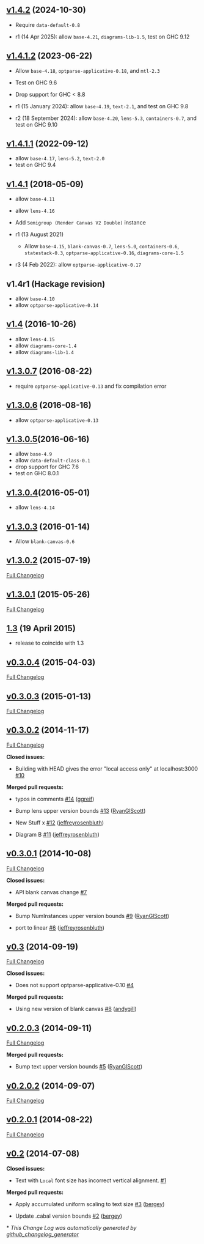 ## [v1.4.2](https://github.com/diagrams/diagrams-canvas/tree/v1.4.2) (2024-10-30)

- Require `data-default-0.8`

- r1 (14 Apr 2025): allow `base-4.21`, `diagrams-lib-1.5`, test on GHC 9.12

## [v1.4.1.2](https://github.com/diagrams/diagrams-canvas/tree/v1.4.1.2) (2023-06-22)

- Allow `base-4.18`, `optparse-applicative-0.18`, and `mtl-2.3`
- Test on GHC 9.6
- Drop support for GHC < 8.8

- r1 (15 January 2024): allow `base-4.19`, `text-2.1`, and test on GHC
  9.8
- r2 (18 September 2024): allow `base-4.20`, `lens-5.3`,
  `containers-0.7`, and test on GHC 9.10

## [v1.4.1.1](https://github.com/diagrams/diagrams-canvas/tree/v1.4.1.1) (2022-09-12)

- allow `base-4.17`, `lens-5.2`, `text-2.0`
- test on GHC 9.4

## [v1.4.1](https://github.com/diagrams/diagrams-canvas/tree/v1.4.1) (2018-05-09)

- allow `base-4.11`
- allow `lens-4.16`
- Add `Semigroup (Render Canvas V2 Double)` instance

- r1 (13 August 2021)
    - Allow `base-4.15`, `blank-canvas-0.7`, `lens-5.0`,
      `containers-0.6`, `statestack-0.3`, `optparse-applicative-0.16`,
      `diagrams-core-1.5`
- r3 (4 Feb 2022): allow `optparse-applicative-0.17`

## v1.4r1 (Hackage revision)

- allow `base-4.10`
- allow `optparse-applicative-0.14`

## [v1.4](https://github.com/diagrams/diagrams-canvas/tree/v1.4) (2016-10-26)

- allow `lens-4.15`
- allow `diagrams-core-1.4`
- allow `diagrams-lib-1.4`

## [v1.3.0.7](https://github.com/diagrams/diagrams-canvas/tree/v1.3.0.7) (2016-08-22)

- require `optparse-applicative-0.13` and fix compilation error

## [v1.3.0.6](https://github.com/diagrams/diagrams-canvas/tree/v1.3.0.6) (2016-08-16)

- allow `optparse-applicative-0.13`

## [v1.3.0.5](https://github.com/diagrams/diagrams-canvas/tree/v1.3.0.5)(2016-06-16)

- allow `base-4.9`
- allow `data-default-class-0.1`
- drop support for GHC 7.6
- test on GHC 8.0.1

## [v1.3.0.4](https://github.com/diagrams/diagrams-canvas/tree/v1.3.0.4)(2016-05-01)

- allow `lens-4.14`

## [v1.3.0.3](https://github.com/diagrams/diagrams-canvas/tree/v1.3.0.3) (2016-01-14)

- Allow `blank-canvas-0.6`

## [v1.3.0.2](https://github.com/diagrams/diagrams-canvas/tree/v1.3.0.2) (2015-07-19)

[Full Changelog](https://github.com/diagrams/diagrams-canvas/compare/v1.3.0.1...v1.3.0.2)

## [v1.3.0.1](https://github.com/diagrams/diagrams-canvas/tree/v1.3.0.1) (2015-05-26)

[Full Changelog](https://github.com/diagrams/diagrams-canvas/compare/v1.3...v1.3.0.1)

## [1.3](https://github.com/diagrams/diagrams-canvas/tree/v1.3) (19 April 2015)

- release to coincide with 1.3

## [v0.3.0.4](https://github.com/diagrams/diagrams-canvas/tree/v0.3.0.4) (2015-04-03)

[Full Changelog](https://github.com/diagrams/diagrams-canvas/compare/v0.3.0.3...v0.3.0.4)

## [v0.3.0.3](https://github.com/diagrams/diagrams-canvas/tree/v0.3.0.3) (2015-01-13)

[Full Changelog](https://github.com/diagrams/diagrams-canvas/compare/v0.3.0.2...v0.3.0.3)

## [v0.3.0.2](https://github.com/diagrams/diagrams-canvas/tree/v0.3.0.2) (2014-11-17)

[Full Changelog](https://github.com/diagrams/diagrams-canvas/compare/v0.3.0.1...v0.3.0.2)

**Closed issues:**

- Building with HEAD gives the error "local access only" at localhost:3000 [\#10](https://github.com/diagrams/diagrams-canvas/issues/10)

**Merged pull requests:**

- typos in comments [\#14](https://github.com/diagrams/diagrams-canvas/pull/14) ([ggreif](https://github.com/ggreif))

- Bump lens upper version bounds [\#13](https://github.com/diagrams/diagrams-canvas/pull/13) ([RyanGlScott](https://github.com/RyanGlScott))

- New Stuff x [\#12](https://github.com/diagrams/diagrams-canvas/pull/12) ([jeffreyrosenbluth](https://github.com/jeffreyrosenbluth))

- Diagram B [\#11](https://github.com/diagrams/diagrams-canvas/pull/11) ([jeffreyrosenbluth](https://github.com/jeffreyrosenbluth))

## [v0.3.0.1](https://github.com/diagrams/diagrams-canvas/tree/v0.3.0.1) (2014-10-08)

[Full Changelog](https://github.com/diagrams/diagrams-canvas/compare/v0.3...v0.3.0.1)

**Closed issues:**

- API blank canvas change [\#7](https://github.com/diagrams/diagrams-canvas/issues/7)

**Merged pull requests:**

- Bump NumInstances upper version bounds [\#9](https://github.com/diagrams/diagrams-canvas/pull/9) ([RyanGlScott](https://github.com/RyanGlScott))

- port to linear [\#6](https://github.com/diagrams/diagrams-canvas/pull/6) ([jeffreyrosenbluth](https://github.com/jeffreyrosenbluth))

## [v0.3](https://github.com/diagrams/diagrams-canvas/tree/v0.3) (2014-09-19)

[Full Changelog](https://github.com/diagrams/diagrams-canvas/compare/v0.2.0.3...v0.3)

**Closed issues:**

- Does not support optparse-applicative-0.10 [\#4](https://github.com/diagrams/diagrams-canvas/issues/4)

**Merged pull requests:**

- Using new version of blank canvas [\#8](https://github.com/diagrams/diagrams-canvas/pull/8) ([andygill](https://github.com/andygill))

## [v0.2.0.3](https://github.com/diagrams/diagrams-canvas/tree/v0.2.0.3) (2014-09-11)

[Full Changelog](https://github.com/diagrams/diagrams-canvas/compare/v0.2.0.2...v0.2.0.3)

**Merged pull requests:**

- Bump text upper version bounds [\#5](https://github.com/diagrams/diagrams-canvas/pull/5) ([RyanGlScott](https://github.com/RyanGlScott))

## [v0.2.0.2](https://github.com/diagrams/diagrams-canvas/tree/v0.2.0.2) (2014-09-07)

[Full Changelog](https://github.com/diagrams/diagrams-canvas/compare/v0.2.0.1...v0.2.0.2)

## [v0.2.0.1](https://github.com/diagrams/diagrams-canvas/tree/v0.2.0.1) (2014-08-22)

[Full Changelog](https://github.com/diagrams/diagrams-canvas/compare/v0.2...v0.2.0.1)

## [v0.2](https://github.com/diagrams/diagrams-canvas/tree/v0.2) (2014-07-08)

**Closed issues:**

- Text with `Local` font size has incorrect vertical alignment. [\#1](https://github.com/diagrams/diagrams-canvas/issues/1)

**Merged pull requests:**

- Apply accumulated uniform scaling to text size [\#3](https://github.com/diagrams/diagrams-canvas/pull/3) ([bergey](https://github.com/bergey))

- Update .cabal version bounds [\#2](https://github.com/diagrams/diagrams-canvas/pull/2) ([bergey](https://github.com/bergey))



\* *This Change Log was automatically generated by [github_changelog_generator](https://github.com/skywinder/Github-Changelog-Generator)*
